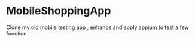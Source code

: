 # MobileShoppingApp
Clone my old mobile testing app , enhance and apply appium to test a few function
